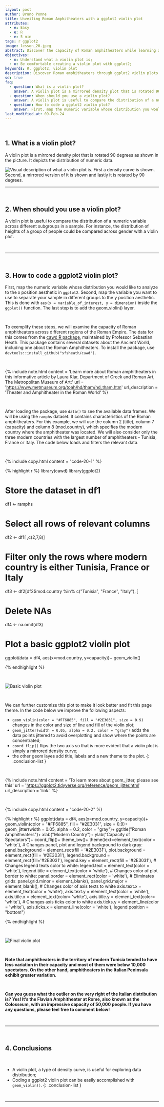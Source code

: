 ```yaml
---
layout: post
author: Bruno Ponne
title: Unveiling Roman Amphitheaters with a ggplot2 violin plot
attributes:
  - e: Easy
  - e: R
  - e: 5 min
tags: r ggplot2 
image: lesson_20.jpeg
abstract: Discover the capacity of Roman amphitheaters while learning about ggplot2 violin plots
objectives:
  - o: Understand what a violin plot is;
  - o: Be comfortable creating a violin plot with ggplot2;
keywords: R, ggplot2, violin plot
description: Discover Roman amphitheaters through ggplot2 violin plots. Learn data visualization and uncover ancient architectural secrets. Perfect for R users.
sd: true
faq:
  - question: What is a violin plot?
    answer: A violin plot is a mirrored density plot that is rotated 90 degrees as shown in the picture. It depicts the distribution of numeric data.
  - question: When should you use a violin plot?
    answer: A violin plot is useful to compare the distribution of a numeric variable across different subgroups in a sample. For instance, the distribution of heights of a group of people could be compared across gender with a violin plot.
  - question: How to code a ggplot2 violin plot?
    answer: First, map the numeric variable whose distribution you would like to analyze to the x position aesthetic in ggplot2. Second, map the variable you want to use to separate your sample in different groups to the y position aesthetic. This is done with `aes(x = variable_of_interest, y = dimension)` inside the `ggplot()` function. The last step is to add the geom_violin() layer.
last_modified_at: 09-Feb-24
---
```


<br>


## 1. What is a violin plot?

A violin plot is a mirrored density plot that is rotated 90 degrees as shown in the picture. It depicts the distribution of numeric data.

![Visual description of what a violin plot is. First a density curve is shown. Second, a mirrored version of it is shown and lastly it is rotated by 90 degrees.](/assets/images/lesson_20_01.png)

***

<br>

## 2. When should you use a violin plot?

A violin plot is useful to compare the distribution of a numeric variable across different subgroups in a sample. For instance, the distribution of heights of a group of people could be compared across gender with a violin plot. 

<br>

***

<br>

## 3. How to code a ggplot2 violin plot?

First, map the numeric variable whose distribution you would like to analyze to the x position aesthetic in `ggplot2`. Second, map the variable you want to use to separate your sample in different groups to the y position aesthetic. This is done with `aes(x = variable_of_interest, y = dimension)` inside the `ggplot()` function. The last step is to add the geom_violin() layer.

<br>

To exemplify these steps, we will examine the capacity of Roman amphitheaters across different regions of the Roman Empire. The data for this comes from the [cawd R package](https://github.com/sfsheath/cawd), maintained by Professor Sebastian Heath. This package contains several datasets about the Ancient World, including one about the Roman Amphitheaters. To install the package, use `devtools::install_github("sfsheath/cawd")`. 

<br>

{% include note.html content = 'Learn more about Roman amphitheaters in this informative article by Laura Klar, Department of Greek and Roman Art, The Metropolitan Museum of Art:'  url = 'https://www.metmuseum.org/toah/hd/tham/hd_tham.htm' url_description = 'Theater and Amphitheater in the Roman World' %}

<br>

After loading the package, use `data()` to see the available data frames. We will be using the `ramphs` dataset. It contains characteristics of the Roman amphitheaters. For this example, we will use the column 2 (title), column 7 (capacity) and column 8 (mod.country), which specifies the modern country where the amphitheater was located. We will also consider only the three modern countries with the largest number of amphitheaters - Tunisia, France or Italy. The code below loads and filters the relevant data.

<br>

{% include copy.html content = "code-20-1" %}
<div id = "code-20-1">
{% highlight r %}
library(cawd)
library(ggplot2)

# Store the dataset in df1
df1 <- ramphs

# Select all rows of relevant columns
df2 <- df1[ ,c(2,7,8)]

# Filter only the rows where modern country is either Tunisia, France or Italy
df3 <- df2[df2$mod.country %in% c("Tunisia", "France", "Italy"), ]

# Delete NAs
df4 <- na.omit(df3)

# Plot a basic ggplot2 violin plot
ggplot(data = df4, aes(x=mod.country, y=capacity))+
  geom_violin()

{% endhighlight %}

</div>

<br>

![Basic violin plot](/assets/images/lesson_20_02.png)


<br>

We can further customize this plot to make it look better and fit this page theme. In the code below we improve the following aspects:

- `geom_violin(color = "#FF6885", fill = "#2E3031", size = 0.9)` changes in the color and size of line and fill of the violin plot;
- `geom_jitter(width = 0.05, alpha = 0.2, color = "gray")` adds the data points jittered to avoid overplotting and show where the points are concentrated;
- `coord_flip()` flips the two axis so that is more evident that a violin plot is simply a mirrored density curve;
- the other geom layes add title, labels and a new theme to the plot.
{: .conclusion-list }

<br>

{% include note.html content = 'To learn more about geom_jitter, please see this'  url = 'https://ggplot2.tidyverse.org/reference/geom_jitter.html' url_description = 'link.' %}

<br>


{% include copy.html content = "code-20-2" %}
<div id = "code-20-2">
{% highlight r %}
ggplot(data = df4, aes(x=mod.country, y=capacity))+
  geom_violin(color = "#FF6885", fill = "#2E3031", size = 0.9)+
  geom_jitter(width = 0.05, alpha = 0.2, color = "gray")+
  ggtitle("Roman Amphitheaters")+
  xlab("Modern Country")+
  ylab("Capacity of Spectators")+
  coord_flip()+
  theme_bw()+
  theme(text=element_text(color = 'white'),
      # Changes panel, plot and legend background to dark gray:
      panel.background = element_rect(fill = '#2E3031'),
      plot.background = element_rect(fill = '#2E3031'),
      legend.background = element_rect(fill='#2E3031'),
      legend.key = element_rect(fill = '#2E3031'),
      # Changes legend texts color to white:
      legend.text =  element_text(color = 'white'),
      legend.title = element_text(color = 'white'),
      # Changes color of plot border to white:
      panel.border = element_rect(color = 'white'),
      # Eliminates grids:
      panel.grid.minor = element_blank(),
      panel.grid.major = element_blank(),
      # Changes color of axis texts to white
      axis.text.x = element_text(color = 'white'),
      axis.text.y = element_text(color = 'white'),
      axis.title.x = element_text(color= 'white'),
      axis.title.y = element_text(color= 'white'),
      # Changes axis ticks color to white
      axis.ticks.y = element_line(color = 'white'),
      axis.ticks.x = element_line(color = 'white'),
      legend.position = "bottom")

{% endhighlight %}

</div>

<br>



![Final violin plot](/assets/images/lesson_20_03.png)

<br>

**Note that amphitheaters in the territory of modern Tunisia tended to have less variation in their capacity and most of them were below 10,000 spectators. On the other hand, amphitheaters in the Italian Peninsula exhibit greater variation.**

<br>

**Can you guess what the outlier on the very right of the Italian distribution is? Yes! It’s the Flavian Amphitheater at Rome, also known as the Colosseum, with an impressive capacity of 50,000 people. If you have any questions, please feel free to comment below!** 


<br>

***

<br>

## 4. Conclusions

<br>

- A violin plot, a type of density curve, is useful for exploring data distribution;
- Coding a ggplot2 violin plot can be easily accomplished with `geom_violin()`.
{: .conclusion-list }

<br>

***

